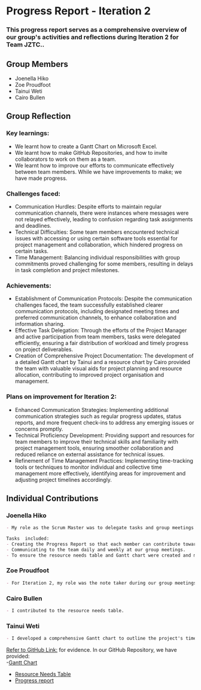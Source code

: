 # Progress Report - Iteration 2
### This progress report serves as a comprehensive overview of our group's activities and reflections during Iteration 2 for Team JZTC..

## Group Members
- Joenella Hiko
- Zoe Proudfoot
- Tainui Weti
- Cairo Bullen

## Group Reflection
### Key learnings: 
- We learnt how to create a Gantt Chart on Microsoft Excel.
- We learnt how to make GitHub Repositories, and how to invite collaborators to work on them as a team.
- We learnt how to improve our efforts to communicate effectively between team members. While we have improvements to make; we have made progress. 
### Challenges faced: 
- Communication Hurdles: Despite efforts to maintain regular communication channels, there were instances where messages were not relayed effectively, leading to confusion regarding task assignments and deadlines.
- Technical Difficulties: Some team members encountered technical issues with accessing or using certain software tools essential for project management and collaboration, which hindered progress on certain tasks.
- Time Management: Balancing individual responsibilities with group commitments proved challenging for some members, resulting in delays in task completion and project milestones.

### Achievements: 
- Establishment of Communication Protocols: Despite the communication challenges faced, the team successfully established clearer communication protocols, including designated meeting times and preferred communication channels, to enhance collaboration and information sharing.
- Effective Task Delegation: Through the efforts of the Project Manager and active participation from team members, tasks were delegated efficiently, ensuring a fair distribution of workload and timely progress on project deliverables.
- Creation of Comprehensive Project Documentation: The development of a detailed Gantt chart by Tainui and a resource chart by Cairo provided the team with valuable visual aids for project planning and resource allocation, contributing to improved project organisation and management.

### Plans on improvement for Iteration 2:
- Enhanced Communication Strategies: Implementing additional communication strategies such as regular progress updates, status reports, and more frequent check-ins to address any emerging issues or concerns promptly.
- Technical Proficiency Development: Providing support and resources for team members to improve their technical skills and familiarity with project management tools, ensuring smoother collaboration and reduced reliance on external assistance for technical issues.
- Refinement of Time Management Practices: Implementing time-tracking tools or techniques to monitor individual and collective time management more effectively, identifying areas for improvement and adjusting project timelines accordingly.


## Individual Contributions

### Joenella Hiko
~~~md
- My role as the Scrum Master was to delegate tasks and group meetings for Iteration 2. I can support this by being present at meetings, communicating face-to-face, email and chat. 

Tasks  included:
- Creating the Progress Report so that each member can contribute towards the group reflection and their contributions.
- Communicating to the team daily and weekly at our group meetings.
- To ensure the resource needs table and Gantt chart were created and met requirements. 

~~~

### Zoe Proudfoot
~~~md
- For Iteration 2, my role was the note taker during our group meetings. I also created the team’s repository on GitHub and invited the rest of the team members for collaboration.
~~~

### Cairo Bullen
~~~md
- I contributed to the resource needs table. 
~~~
### Tainui Weti
~~~md
- I developed a comprehensive Gantt chart to outline the project's timeline and tasks, ensuring clear planning and effective management.
~~~

[Refer to GitHub Link:](https://github.com/zoeannp/jztc_group_project) for evidence.
In our GitHub Repository, we have provided: <br>
-[Gantt Chart](https://github.com/zoeannp/jztc_group_project/blob/main/jztc_group_project-new/Iteration%202/Gantt%20chart%20redo.png)
- [Resource Needs Table](https://github.com/zoeannp/jztc_group_project/tree/main/jztc_group_project-new/Resources)
- [Progress report](https://github.com/zoeannp/jztc_group_project/edit/main/jztc_group_project-new/Iteration%202/README.md)
